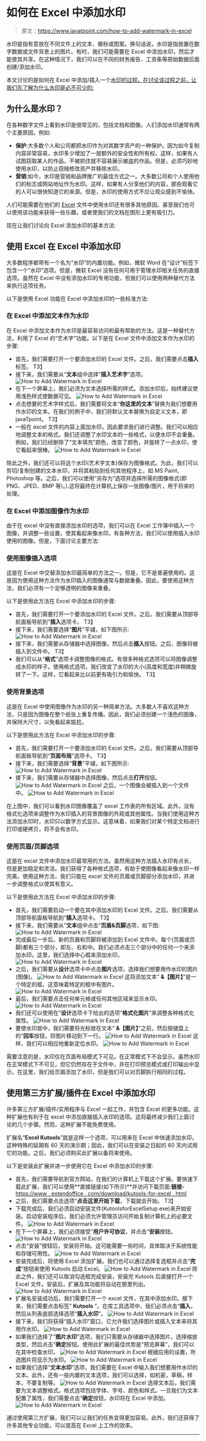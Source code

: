 # 如何在 Excel 中添加水印

> 原文：<https://www.javatpoint.com/how-to-add-watermark-in-excel>

水印是指有意放在不同文件上的文本、徽标或图案。换句话说，水印是指放置在数字数据或文件背景上的图片。有时，我们可能需要在 Excel 中添加水印，然后才能使其共享。在这种情况下，我们可以在不同的财务报告、工资条等原始数据后面创建/添加水印。

本文讨论的是如何在 Excel 中添加/插入一个[水印的过程。在讨论该过程之前，让我们先了解为什么水印是必不可少的:](https://www.javatpoint.com/watermark-in-excel)

## 为什么是水印？

在各种数字文件上看到水印是很常见的，包括文档和图像。人们添加水印通常有两个主要原因，例如:

*   **保护**:大多数个人和公司都把水印作为对其数字资产的一种保护。因为如今复制内容非常容易，水印多少增加了一层额外的安全性和所有权。这样，如果有人试图窃取某人的作品，不被抓住就不容易展示被盗的作品。但是，必须巧妙地使用水印，以防止窃贼修改资产并移除水印。
*   **营销**:如今，水印是营销和品牌推广的最佳方式之一。大多数公司和个人使用他们的标志或网站地址作为水印。这样，如果有人分享他们的内容，那些观看它的人可以很快知道它的来源。但是，水印的使用方式不应让观众感到不愉快。

人们可能需要在他们的 [Excel](https://www.javatpoint.com/excel-tutorial) 文件中使用水印还有很多其他原因。甚至我们也可以使用该功能来获得一些乐趣，或者使我们的文档在图形上更有吸引力。

现在让我们讨论向 Excel 添加水印的基本方法:

## 使用 Excel 在 Excel 中添加水印

大多数程序都带有一个名为“水印”的内置功能。例如，微软 Word 在“设计”标签下包含一个“水印”选项。但是，微软 Excel 没有任何可用于管理水印相关任务的直接选项。虽然在 Excel 中没有添加水印的专用功能，但我们可以使用两种替代方法来执行这项任务。

以下是使用 Excel 功能在 Excel 中添加水印的一些标准方法:

### 在 Excel 中添加文本作为水印

在 Excel 中添加文本作为水印是最容易访问和最有帮助的方法。这是一种替代方法，利用了 Excel 的“艺术字”功能。以下是在 Excel 文件中添加文本作为水印的步骤:

*   首先，我们需要打开一个要添加水印的 Excel 文件。之后，我们需要点击**插入**标签。
    T3】
*   接下来，我们需要从“**文本**组中选择“**插入艺术字**”选项。
    ![How to Add Watermark in Excel](img/fbea1fa47c2aaf9021aac185de2d25c8.png)
*   在下一个屏幕上，我们必须为文本选择所需的样式。添加水印后，始终建议使用浅色样式使数据可见。
    ![How to Add Watermark in Excel](img/6a55cea4e9e103359ac70d2fd6741925.png)
*   点击想要的艺术字样式后，我们需要将文本“**你这里的文本**”替换为我们想要用作水印的文本。在我们的例子中，我们将默认文本替换为自定义文本，即 javaTpoint。
    T3】
*   一般在 excel 文件的内容上面加水印，因此要求我们进行调整。我们可以相应地调整文本的格式。我们还调整了水印文本的一些格式，以便水印不会重叠。例如，我们已经删除了“文本填充”颜色，改变了颜色，并旋转了一点水印，使它看起来很棒。
    ![How to Add Watermark in Excel](img/19cdff4f9fc6bce006daf1cf4f02c528.png)

除此之外，我们还可以将这个水印(艺术字文本)保存为图像格式。为此，我们可以剪切/复制创建的文本水印，并将其粘贴到任何其他程序上，如 MS Paint、Photoshop 等。之后，我们可以使用“另存为”选项并选择所需的图像格式(即 PNG、JPED、BMP 等)。).这将最终在计算机上保存一张图像/图片，用于将来的处理。

### 在 Excel 中添加图像作为水印

由于在 excel 中没有直接添加水印的选项，我们可以在 Excel 工作簿中插入一个图像，并调整一些设置，使其看起来像水印。有各种方法，我们可以使用插入水印使用的图像。但是，下面讨论主要方法:

### 使用图像插入选项

这是在 Excel 中交替添加水印最简单的方法之一。但是，它不是普遍使用的。这是因为使用这种方法作为水印插入的图像通常与数据重叠。因此，要使用这种方法，我们必须有一个足够透明的图像来重叠。

以下是使用此方法在 Excel 中添加水印的步骤:

*   首先，我们需要打开一个要添加水印的 Excel 文件。之后，我们需要从顶部导航面板导航到“**插入**选项卡。
    T3】
*   接下来，我们需要选择“**图片**”平铺，如下图所示:
    ![How to Add Watermark in Excel](img/d621d9c5002d3884fd9819b2528adcfe.png)
*   接下来，我们需要从存储器中选择图像，然后点击**插入**按钮。之后，图像将被插入到文件中。
    T3】
*   我们可以从“**格式**”选项卡调整图像的格式。有很多种格式选项可以将图像调整成水印的样子。使用格式选项，我们改变了水印的大小(高度和宽度)并稍微旋转了一下。这样，它看起来比以前更有吸引力和愉快。
    T3】

### 使用背景选项

这是在 Excel 中使用图像作为水印的另一种简单方法。大多数人不喜欢这种方法，只是因为图像在整个纸张上重复传播。因此，我们必须创建一个浅色的图像，并保持大尺寸，以免看起来尴尬。

以下是使用此方法在 Excel 中添加水印的步骤:

*   首先，我们需要打开一个要添加水印的 Excel 文件。之后，我们需要从顶部导航面板导航到“**页面布局**”选项卡。
    T3】
*   接下来，我们需要选择“**背景**”平铺，如下图所示:
    ![How to Add Watermark in Excel](img/1e3e3afbc700a6870ec2ea2a53143b4f.png)
*   接下来，我们需要从存储器中选择图像，然后点击**打开**按钮。
    ![How to Add Watermark in Excel](img/fe45d6b5424a57f3afa5f6f41c52d45c.png)
    之后，一个图像会被插入到一个文件中。
    ![How to Add Watermark in Excel](img/041d9d36eb159ba9273b0d4aae2f31cf.png)

在上图中，我们可以看到水印图像覆盖了 excel 工作表的所有区域。此外，没有格式化选项来调整作为水印插入的背景图像的外观或其他属性。当我们使用这种方法添加水印时，水印只以数字方式显示。这意味着，如果我们对某个特定文档进行打印或硬拷贝，将不会有水印。

### 使用页眉/页脚选项

这是在 excel 文件中添加水印最常用的方法。虽然用这种方法插入水印有点长，但是更加稳定和灵活。我们获得了各种格式选项，有助于使图像看起来像水印一样完美。使用这种方法，我们只能在 excel 文件的页眉或页脚部分添加水印，并进一步调整格式以使其有意义。

以下是使用此方法在 Excel 中添加水印的步骤:

*   首先，我们需要启动一个要在其中添加水印的 Excel 文件。之后，我们需要从顶部导航面板导航到“**插入**选项卡。
    T3】
*   接下来，我们需要从“**文本**组中点击“**页眉&页脚**选项，如下图:
    ![How to Add Watermark in Excel](img/e86a129b53a35064cf440a96fabe6633.png)
*   完成最后一步后，新的页眉和页脚将被添加到 Excel 文件中。每个(页眉或页脚)都有三个部分，即左、右和中。我们必须点击三个部分中的任何一个来添加水印。这里，我们选择中心框来添加水印。
    ![How to Add Watermark in Excel](img/d34bca9993030d9489bacab6797620be.png)
*   之后，我们需要从**设计**选项卡中点击**图片**选项，选择我们想要用作水印的图片(图像)。
    ![How to Add Watermark in Excel](img/e221b4a2a6dbcbf9d2416850f968b9f7.png)
    这将添加文本“ **&【图片】**”是一个特定的框，这意味着特定的框中有图片。
    ![How to Add Watermark in Excel](img/8e208529c849b9041406676bd9ac3143.png)
*   最后，我们需要点击任何单元格或任何其他区域来显示水印。
    ![How to Add Watermark in Excel](img/a6c3cbb5470255c0a70b741d1ec76e9c.png)
*   我们还可以使用在“**设计**选项卡下给出的选项“**格式化图片**”来调整各种格式化属性。
    ![How to Add Watermark in Excel](img/b5a7c4f0d58f78927fc77493f466b39c.png)
*   要使水印居中，我们需要将光标放在文本“ **&【图片】**”之前，然后按键盘上的“**回车**按钮，将图片移动到下一行。
    ![How to Add Watermark in Excel](img/27898060cf2f60fe1558680c51bb2586.png)
    这样，我们可以相应地重新定位水印。
    ![How to Add Watermark in Excel](img/103e419e03055a49adffb719c3d1bcee.png)

需要注意的是，水印仅在页面布局模式下可见。在正常模式下不会显示。虽然水印在正常模式下不可见，但它仍然存在于文件中，并在打印预览模式或打印输出中显示。在这里，我们给页眉添加了水印，但是我们可以对页脚执行相同的过程。

## 使用第三方扩展/插件在 Excel 中添加水印

许多第三方扩展/插件/实用程序与 Excel 一起工作，并包含 Excel 的更多功能。这种扩展也有利于在 excel 中添加直接插入水印的选项。这将最终减少我们上面讨论的几个步骤。然而，这种扩展不能免费使用。

扩展名“**Excel Kutools**”就是这样一个选项，可以用来在 Excel 中快速添加水印。这种特殊的延期有 60 天的演示期；因此，我们可以在安装之日起的 60 天内试用它的功能。之后，我们必须购买此扩展以备将来使用。

以下是安装此扩展并进一步使用它在 Excel 中添加水印的步骤:

*   首先，我们需要导航到官方网站，在我们的计算机上下载这个扩展。要快速下载此扩展，我们可以使用**直接链接(如下所示)**并访问下载页面:**链接-**[https://www . extendoffice . com/download/kutools-for-excel . html](https://www.extendoffice.com/download/kutools-for-excel.html)
*   之后，我们需要点击选项“**点击这里开始下载**，下载就会开始。
    T3】
*   下载完成后，我们必须启动安装文件(KutoolsforExcelSetup.exe)来开始安装。启动安装程序后，我们必须允许管理员访问开始复制计算机上的必要文件。
    ![How to Add Watermark in Excel](img/6b7bd77572ac38599e06ae87ab246dd2.png)
*   在下一个屏幕上，我们必须接受“**用户许可协议**，并点击“**安装**按钮。
    ![How to Add Watermark in Excel](img/a2bff390efe7e0081c18486670f753be.png)
*   点击“安装”按钮后，安装将开始。这可能需要一些时间，具体取决于系统性能和存储可用性。
    ![How to Add Watermark in Excel](img/4ead93c5655314add91fd33377bd498a.png)
*   安装完成后，将使用 Excel 添加扩展。我们也可以通过选择复选框并点击“**完成**”按钮来使用 Kutools 启动 Excel。
    ![How to Add Watermark in Excel](img/d3072987cd179993a7c14e9b96319cb2.png)
    除此之外，我们还可以取消勾选框完成安装，安装完 Kutools 后直接打开一个 Excel 文件。安装后，扩展及其功能将自动在那里列出。
    ![How to Add Watermark in Excel](img/f24e947aa38f7c2eace8c59d7e16a127.png)
*   扩展名安装成功后，我们需要打开一个 excel 文件，在其中添加水印。接下来，我们需要点击标签“ **Kutools** ”。在库工具选项中，我们必须点击“**插入**，然后从列表底部选择选项“**插入水印**”。
    ![How to Add Watermark in Excel](img/e4b52100e82ff3e577bcfce490df4e2e.png)
*   接下来，我们将获得“插入水印”窗口，它允许我们选择图片或插入文本来将其用作水印。
    ![How to Add Watermark in Excel](img/7687d29f903945e4b59227132d21e65e.png)
*   如果我们选择了“**图片水印**”选项，我们只需要从存储器中选择图片，选择缩放类型，然后点击“**确定**按钮。使用此扩展的最佳优势是“预览屏幕”，我们可以在其中检查水印。
    ![How to Add Watermark in Excel](img/5235b4501de402600f9e0e3017bcda67.png)
    根据应用的设置，所选图片将显示为水印。
    ![How to Add Watermark in Excel](img/4509e86f41b6d02319f608926ca5b263.png)
*   如果我们选择“**文本水印**”选项，我们需要在 Excel 中输入我们想要用作水印的文本。此外，还有一些内置的文本选项，我们可以选择，如机密，草稿，样本，不要复制等。
    ![How to Add Watermark in Excel](img/0249fe1e121112961cf5c85e02da5628.png)
    选择文本后，我们需要为文本调整格式。格式选项包括字体、字号、颜色和样式。一旦我们为文本配置了属性，我们需要点击“**确定**按钮，水印将在 Excel 中添加。
    ![How to Add Watermark in Excel](img/7723ebab233c8caaf3b066aa93a68b7d.png)

通过使用第三方扩展，我们可以让我们的任务变得更加容易。此外，我们还获得了许多其他专业功能，可以提高在 Excel 上工作的效率。

* * *